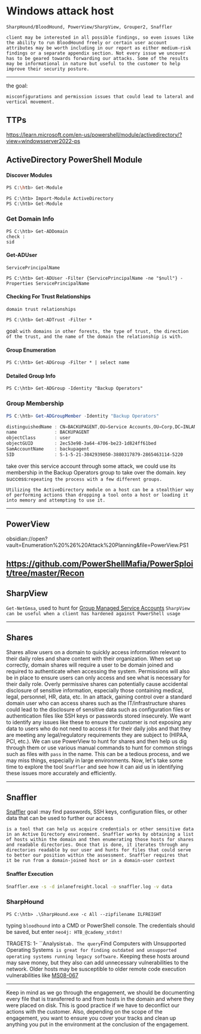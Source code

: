 # Windows attack host

`SharpHound/BloodHound, PowerView/SharpView, Grouper2, Snaffler`
```
client may be interested in all possible findings, so even issues like the ability to run BloodHound freely or certain user account attributes may be worth including in our report as either medium-risk findings or a separate appendix section. Not every issue we uncover has to be geared towards forwarding our attacks. Some of the results may be informational in nature but useful to the customer to help improve their security posture.
```

---
the goal:
```
misconfigurations and permission issues that could lead to lateral and vertical movement.
```

## TTPs
https://learn.microsoft.com/en-us/powershell/module/activedirectory/?view=windowsserver2022-ps

## ActiveDirectory PowerShell Module
#### Discover Modules
```bash
PS C:\htb> Get-Module
```
```powershell-session
PS C:\htb> Import-Module ActiveDirectory
PS C:\htb> Get-Module
```

### Get Domain Info
```powershell-session
PS C:\htb> Get-ADDomain
check :
sid
```

#### Get-ADUser
`ServicePrincipalName`
```powershell-session
PS C:\htb> Get-ADUser -Filter {ServicePrincipalName -ne "$null"} -Properties ServicePrincipalName
```

#### Checking For Trust Relationships
`domain trust relationships`
```powershell-session
PS C:\htb> Get-ADTrust -Filter *
```
goal:
`with domains in other forests, the type of trust, the direction of the trust, and the name of the domain the relationship is with.`
#### Group Enumeration
```powershell-session
PS C:\htb> Get-ADGroup -Filter * | select name
```
#### Detailed Group Info
```powershell-session
PS C:\htb> Get-ADGroup -Identity "Backup Operators"
```

### Group Membership
```powershell
PS C:\htb> Get-ADGroupMember -Identity "Backup Operators"

distinguishedName : CN=BACKUPAGENT,OU=Service Accounts,OU=Corp,DC=INLANEFREIGHT,DC=LOCAL
name              : BACKUPAGENT
objectClass       : user
objectGUID        : 2ec53e98-3a64-4706-be23-1d824ff61bed
SamAccountName    : backupagent
SID               : S-1-5-21-3842939050-3880317879-2865463114-5220
```
take over this service account through some attack, we could use its membership in the Backup Operators group to take over the domain.
key success:`repeating the process with a few different groups.`
```
Utilizing the ActiveDirectory module on a host can be a stealthier way of performing actions than dropping a tool onto a host or loading it into memory and attempting to use it.
```

---

## PowerView
obsidian://open?vault=Enumeration%20%26%20Attack%20Planning&file=PowerView.PS1

https://github.com/PowerShellMafia/PowerSploit/tree/master/Recon
---
## SharpView
`Get-NetGmsa`, used to hunt for [Group Managed Service Accounts](https://docs.microsoft.com/en-us/windows-server/security/group-managed-service-accounts/group-managed-service-accounts-overview)
`SharpView can be useful when a client has hardened against PowerShell usage`

---

## Shares

Shares allow users on a domain to quickly access information relevant to their daily roles and share content with their organization. When set up correctly, domain shares will require a user to be domain joined and required to authenticate when accessing the system. Permissions will also be in place to ensure users can only access and see what is necessary for their daily role. Overly permissive shares can potentially cause accidental disclosure of sensitive information, especially those containing medical, legal, personnel, HR, data, etc. In an attack, gaining control over a standard domain user who can access shares such as the IT/infrastructure shares could lead to the disclosure of sensitive data such as configuration files or authentication files like SSH keys or passwords stored insecurely. We want to identify any issues like these to ensure the customer is not exposing any data to users who do not need to access it for their daily jobs and that they are meeting any legal/regulatory requirements they are subject to (HIPAA, PCI, etc.). We can use PowerView to hunt for shares and then help us dig through them or use various manual commands to hunt for common strings such as files with `pass` in the name. This can be a tedious process, and we may miss things, especially in large environments. Now, let's take some time to explore the tool `Snaffler` and see how it can aid us in identifying these issues more accurately and efficiently.

----
## Snaffler
[Snaffler](https://github.com/SnaffCon/Snaffler) 
goal :may find passwords, SSH keys, configuration files, or other data that can be used to further our access
```
is a tool that can help us acquire credentials or other sensitive data in an Active Directory environment. Snaffler works by obtaining a list of hosts within the domain and then enumerating those hosts for shares and readable directories. Once that is done, it iterates through any directories readable by our user and hunts for files that could serve to better our position within the assessment. Snaffler requires that it be run from a domain-joined host or in a domain-user context 
```

#### Snaffler Execution
```bash
Snaffler.exe -s -d inlanefreight.local -o snaffler.log -v data
```



### SharpHound
```powershell-session
PS C:\htb> .\SharpHound.exe -c All --zipfilename ILFREIGHT
```

typing `bloodhound` into a CMD or PowerShell console. The credentials should be saved, but enter `neo4j: HTB_@cademy_stdnt!`

TRAGETS:
1- ``Analysis` tab. The query `Find Computers with Unsupported Operating Systems` is great for finding outdated and unsupported operating systems running legacy software.`
Keeping these hosts around may save money, but they also can add unnecessary vulnerabilities to the network. Older hosts may be susceptible to older remote code execution vulnerabilities like [MS08-067](https://support.microsoft.com/en-us/topic/ms08-067-vulnerability-in-server-service-could-allow-remote-code-execution-ac7878fc-be69-7143-472d-2507a179cd15)

---

Keep in mind as we go through the engagement, we should be documenting every file that is transferred to and from hosts in the domain and where they were placed on disk. This is good practice if we have to deconflict our actions with the customer. Also, depending on the scope of the engagement, you want to ensure you cover your tracks and clean up anything you put in the environment at the conclusion of the engagement.